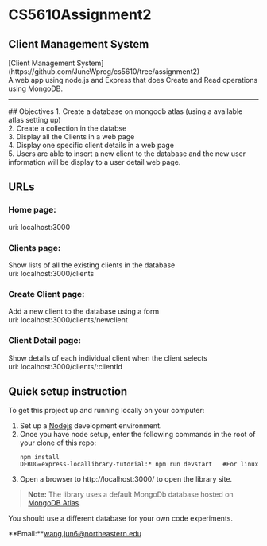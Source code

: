 <h1>CS5610Assignment2</h1>

<h2>Client Management System</h2>
[Client Management System](https://github.com/JuneWprog/cs5610/tree/assignment2)<br>
A web app using node.js and Express that does Create and Read operations using MongoDB.
<hr>
## Objectives
1. Create a database on mongodb atlas (using a available atlas setting up)<br>
2. Create a collection in the databse<br>
3. Display all the Clients  in a web page<br>
4. Display one specific client  details in a web page<br>
5. Users are able to insert a new client to the database and the new user information will be display to a user detail web page.<br>
 
## URLs
<h3>Home page: </h3>
uri: localhost:3000

<h3>Clients page: </h3>
Show lists of all the existing clients in the database<br>
uri: localhost:3000/clients
<h3>Create Client page: </h3>
Add a new client to the database using a form<br>
uri: localhost:3000/clients/newclient
<h3>Client Detail page: </h3>
Show details of each individual client when the client selects<br>
uri: localhost:3000/clients/:clientId

## Quick setup instruction

To get this project up and running locally on your computer:

1. Set up a [Nodejs](https://wiki.developer.mozilla.org/en-US/docs/Learn/Server-side/Express_Nodejs/development_environment) development environment.
1. Once you have node setup, enter the following commands in the root of your clone of this repo:
   ```
   npm install
   DEBUG=express-locallibrary-tutorial:* npm run devstart   #For linux
   ```
1. Open a browser to http://localhost:3000/ to open the library site.

> **Note:** The library uses a default MongoDb database hosted on [MongoDB Atlas](https://www.mongodb.com/cloud/atlas). <br>

You should use a different database for your own code experiments.

**Email:**wang.jun6@northeastern.edu
